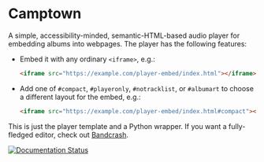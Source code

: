 # Camptown

A simple, accessibility-minded, semantic-HTML-based audio player for embedding albums into webpages. The player has the following features:

* Embed it with any ordinary `<iframe>`, e.g.:

    ```html
    <iframe src="https://example.com/player-embed/index.html"></iframe>
    ```

* Add one of `#compact`, `#playeronly`, `#notracklist`, or `#albumart` to choose a different layout for the embed, e.g.:

    ```html
    <iframe src="https://example.com/player-embed/index.html#compact"></iframe>
    ```

This is just the player template and a Python wrapper. If you want a fully-fledged editor, check out [Bandcrash](https://fluffy.itch.io/bandcrash).

[![Documentation Status](https://readthedocs.org/projects/camptown/badge/?version=latest)](https://camptown.readthedocs.io/en/latest/?badge=latest)
